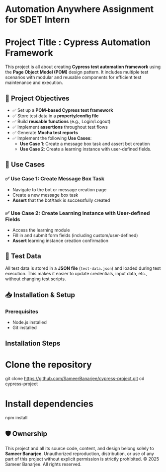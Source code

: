 # Automation Anywhere Assignment for SDET Intern
# Project Title : Cypress Automation Framework

This project is all about creating **Cypress test automation framework** using the **Page Object Model (POM)** design pattern.
It includes multiple test scenarios with modular and reusable components for efficient test maintenance and execution.

## 📌 Project Objectives

- ✅ Set up a **POM-based Cypress test framework**
- ✅ Store test data in a **property/config file**
- ✅ Build **reusable functions** (e.g., Login/Logout)
- ✅ Implement **assertions** throughout test flows
- ✅ Generate **Mocha test reports**
- ✅ Implement the following **Use Cases**:
  - **Use Case 1**: Create a message box task and assert bot creation
  - **Use Case 2**: Create a learning instance with user-defined fields.

 
## 🧪 Use Cases
### ✅ Use Case 1: Create Message Box Task
- Navigate to the bot or message creation page
- Create a new message box task
- **Assert** that the bot/task is successfully created

### ✅ Use Case 2: Create Learning Instance with User-defined Fields
- Access the learning module
- Fill in and submit form fields (including custom/user-defined)
- **Assert** learning instance creation confirmation

## 🧾 Test Data
All test data is stored in a **JSON file** (`test-data.json`) and loaded during test execution.
This makes it easier to update credentials, input data, etc., without changing test scripts.


## 📥 Installation & Setup
### Prerequisites
- Node.js installed
- Git installed

## Installation Steps
# Clone the repository
git clone https://github.com/SameerBanarjee/cypress-project.git
cd cypress-project

# Install dependencies
npm install

## 🛡️ Ownership
This project and all its source code, content, and design belong solely to **Sameer Banarjee**.
Unauthorized reproduction, distribution, or use of any part of this project without explicit permission is strictly prohibited.
© 2025 Sameer Banarjee. All rights reserved.
